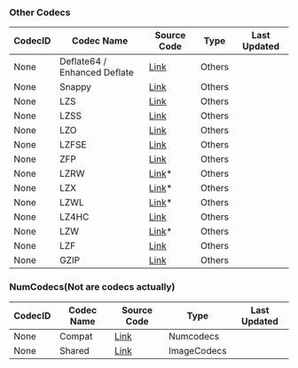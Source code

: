 ### Other Codecs


| **CodecID** | **Codec Name** | **Source Code** | **Type** | **Last Updated** |
|---|---|---|---|---|
| None | Deflate64 / Enhanced Deflate | [Link](https://github.com/brianhelba/zipfile-deflate64) | Others |  | 08/07/22 |
| None | Snappy | [Link](https://github.com/google/snappy) | Others |  | 08/07/22 |
| None | LZS | [Link](https://github.com/m-boutaleb/LZS) | Others |  | 08/07/22 |
| None | LZSS | [Link](https://github.com/MichaelDipperstein/lzss) | Others |  | 08/07/22 |
| None | LZO | [Link](https://github.com/nemequ/lzo) | Others |  | 08/07/22 |
| None | LZFSE | [Link](https://github.com/lzfse/lzfse) | Others |  | 08/07/22 |
| None | ZFP | [Link](https://github.com/LLNL/zfp) | Others |  | 08/07/22 |
| None | LZRW | [Link]()* | Others |  | 08/07/22 |
| None | LZX | [Link]()* | Others |  | 08/07/22 |
| None | LZWL | [Link]()* | Others |  | 08/07/22 |
| None | LZ4HC | [Link](https://github.com/bwlewis/lz4) | Others |  | 08/07/22 |
| None | LZW | [Link]()* | Others |  | 08/07/22 |
| None | LZF | [Link](https://github.com/nemequ/liblzf) | Others |  | 08/07/22 |
| None | GZIP | [Link](https://github.com/kunpengcompute/gzip) | Others |  | 08/07/22 |

### NumCodecs(Not are codecs actually)


| **CodecID** | **Codec Name** | **Source Code** | **Type** | **Last Updated** |
|---|---|---|---|---|
| None | Compat | [Link](https://github.com/zarr-developers/numcodecs/blob/main/numcodecs/compat.py) | Numcodecs |  | 08/07/22 |
| None | Shared | [Link](https://github.com/cgohlke/imagecodecs/blob/master/imagecodecs/_shared.pyx) | ImageCodecs |  | 04/08/22 |
